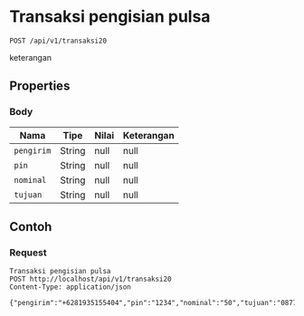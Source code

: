 # Transaksi pengisian pulsa
```http
POST /api/v1/transaksi20
```
keterangan
## Properties
### Body
Nama | Tipe | Nilai | Keterangan
--- | --- | --- | ---
<code>pengirim</code> | String | null | null
<code>pin</code> | String | null | null
<code>nominal</code> | String | null | null
<code>tujuan</code> | String | null | null
## Contoh
### Request
```http
Transaksi pengisian pulsa
POST http://localhost/api/v1/transaksi20
Content-Type: application/json

{"pengirim":"+6281935155404","pin":"1234","nominal":"50","tujuan":"087758437457"}
```
